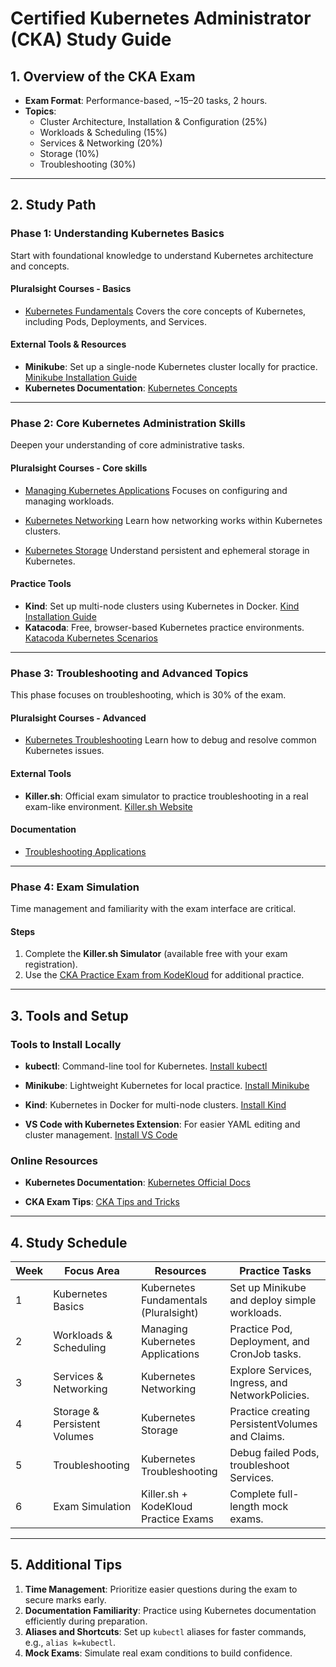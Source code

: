 # Certified Kubernetes Administrator (CKA) Study Guide

## 1. Overview of the CKA Exam

- **Exam Format**: Performance-based, ~15–20 tasks, 2 hours.
- **Topics**:
  - Cluster Architecture, Installation & Configuration (25%)
  - Workloads & Scheduling (15%)
  - Services & Networking (20%)
  - Storage (10%)
  - Troubleshooting (30%)

---

## 2. Study Path

### Phase 1: Understanding Kubernetes Basics

Start with foundational knowledge to understand Kubernetes architecture and concepts.

#### Pluralsight Courses - Basics

- [Kubernetes Fundamentals](https://www.pluralsight.com/courses/kubernetes-fundamentals)
  Covers the core concepts of Kubernetes, including Pods, Deployments, and Services.

#### External Tools & Resources

- **Minikube**: Set up a single-node Kubernetes cluster locally for practice.
  [Minikube Installation Guide](https://minikube.sigs.k8s.io/docs/start/)
- **Kubernetes Documentation**:
  [Kubernetes Concepts](https://kubernetes.io/docs/concepts/)

---

### Phase 2: Core Kubernetes Administration Skills

Deepen your understanding of core administrative tasks.

#### Pluralsight Courses - Core skills

- [Managing Kubernetes Applications](https://www.pluralsight.com/courses/managing-kubernetes-applications)
  Focuses on configuring and managing workloads.

- [Kubernetes Networking](https://www.pluralsight.com/courses/kubernetes-networking)
  Learn how networking works within Kubernetes clusters.

- [Kubernetes Storage](https://www.pluralsight.com/courses/kubernetes-storage)
  Understand persistent and ephemeral storage in Kubernetes.

#### Practice Tools

- **Kind**: Set up multi-node clusters using Kubernetes in Docker.
  [Kind Installation Guide](https://kind.sigs.k8s.io/)
- **Katacoda**: Free, browser-based Kubernetes practice environments.
  [Katacoda Kubernetes Scenarios](https://www.katacoda.com/courses/kubernetes)

---

### Phase 3: Troubleshooting and Advanced Topics

This phase focuses on troubleshooting, which is 30% of the exam.

#### Pluralsight Courses - Advanced

- [Kubernetes Troubleshooting](https://www.pluralsight.com/courses/kubernetes-troubleshooting)
  Learn how to debug and resolve common Kubernetes issues.

#### External Tools

- **Killer.sh**: Official exam simulator to practice troubleshooting in a real exam-like environment.
  [Killer.sh Website](https://killer.sh/)

#### Documentation

- [Troubleshooting Applications](https://kubernetes.io/docs/tasks/debug-application-cluster/debug-application/)

---

### Phase 4: Exam Simulation

Time management and familiarity with the exam interface are critical.

#### Steps

1. Complete the **Killer.sh Simulator** (available free with your exam registration).
2. Use the [CKA Practice Exam from KodeKloud](https://kodekloud.com/courses/certified-kubernetes-administrator-cka-practice-exam/) for additional practice.

---

## 3. Tools and Setup

### Tools to Install Locally

- **kubectl**: Command-line tool for Kubernetes.
  [Install kubectl](https://kubernetes.io/docs/tasks/tools/install-kubectl/)

- **Minikube**: Lightweight Kubernetes for local practice.
  [Install Minikube](https://minikube.sigs.k8s.io/docs/start/)

- **Kind**: Kubernetes in Docker for multi-node clusters.
  [Install Kind](https://kind.sigs.k8s.io/)

- **VS Code with Kubernetes Extension**: For easier YAML editing and cluster management.
  [Install VS Code](https://code.visualstudio.com/)

### Online Resources

- **Kubernetes Documentation**:
  [Kubernetes Official Docs](https://kubernetes.io/docs/)

- **CKA Exam Tips**:
  [CKA Tips and Tricks](https://kodekloud.com/cka-tips/)

---

## 4. Study Schedule

| Week | Focus Area                                      | Resources                                    | Practice Tasks                                 |
|------|------------------------------------------------|---------------------------------------------|-----------------------------------------------|
| 1    | Kubernetes Basics                              | Kubernetes Fundamentals (Pluralsight)       | Set up Minikube and deploy simple workloads.  |
| 2    | Workloads & Scheduling                         | Managing Kubernetes Applications            | Practice Pod, Deployment, and CronJob tasks. |
| 3    | Services & Networking                          | Kubernetes Networking                       | Explore Services, Ingress, and NetworkPolicies. |
| 4    | Storage & Persistent Volumes                   | Kubernetes Storage                          | Practice creating PersistentVolumes and Claims. |
| 5    | Troubleshooting                                | Kubernetes Troubleshooting                  | Debug failed Pods, troubleshoot Services.    |
| 6    | Exam Simulation                                | Killer.sh + KodeKloud Practice Exams        | Complete full-length mock exams.             |

---

## 5. Additional Tips

1. **Time Management**: Prioritize easier questions during the exam to secure marks early.
2. **Documentation Familiarity**: Practice using Kubernetes documentation efficiently during preparation.
3. **Aliases and Shortcuts**: Set up `kubectl` aliases for faster commands, e.g., `alias k=kubectl`.
4. **Mock Exams**: Simulate real exam conditions to build confidence.
